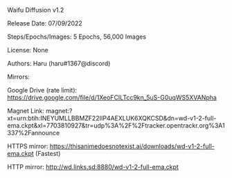 Waifu Diffusion v1.2

Release Date: 07/09/2022

Steps/Epochs/Images: 5 Epochs, 56,000 Images

License: None

Authors: Haru (haru#1367@discord)

Mirrors:

Google Drive (rate limit): https://drive.google.com/file/d/1XeoFCILTcc9kn_5uS-G0uqWS5XVANpha

Magnet Link: magnet:?xt=urn:btih:INEYUMLLBBMZF22IIP4AEXLUK6XQKCSD&dn=wd-v1-2-full-ema.ckpt&xl=7703810927&tr=udp%3A%2F%2Ftracker.opentrackr.org%3A1337%2Fannounce

HTTPS mirror: https://thisanimedoesnotexist.ai/downloads/wd-v1-2-full-ema.ckpt (Fastest)

HTTP mirror: http://wd.links.sd:8880/wd-v1-2-full-ema.ckpt
